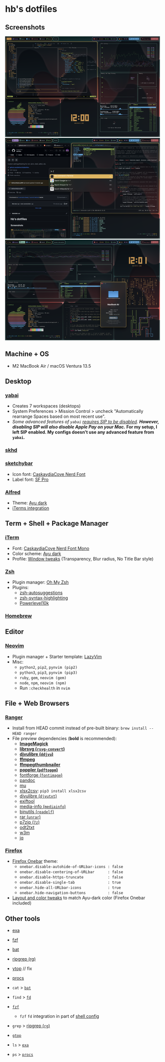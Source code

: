# hb's dotfiles

## Screenshots

![Screenshot 1](/screenshot-1.png?raw=true 'Screenshot 1')
![Screenshot 2](/screenshot-2.png?raw=true 'Screenshot 2')
![Screenshot 3](/screenshot-3.png?raw=true 'Screenshot 3')

## Machine + OS

- M2 MacBook Air / macOS Ventura 13.5

## Desktop

### [yabai](https://github.com/koekeishiya/yabai)

- Creates 7 workspaces (desktops)
- System Preferences > Mission Control > uncheck "Automatically rearrange Spaces based on most recent use".
- _Some advanced features of `yabai` [requires SIP to be disabled](https://github.com/koekeishiya/yabai/wiki/Disabling-System-Integrity-Protection)._ _**However, disabling SIP will also disable Apple Pay on your Mac.**_ **For my setup, I left SIP enabled. My configs doesn't use any advanced feature from `yabai`.**

### [skhd](https://github.com/koekeishiya/skhd)

### [sketchybar](https://github.com/FelixKratz/SketchyBar)

- Icon font: [CaskaydiaCove Nerd Font](https://github.com/ryanoasis/nerd-fonts/tree/master/patched-fonts/CascadiaCode)
- Label font: [SF Pro](https://developer.apple.com/fonts/)

### [Alfred](https://www.alfredapp.com/)

- Theme: [Ayu dark](/manual-application/Alfred/Ayu-dark.alfredappearance)
- [iTerms integration](https://github.com/vitorgalvao/custom-alfred-iterm-scripts)

## Term + Shell + Package Manager

### [iTerm](https://iterm2.com/)

- Font: [CaskaydiaCove Nerd Font Mono](https://github.com/ryanoasis/nerd-fonts/tree/master/patched-fonts/CascadiaCode)
- Color scheme: [Ayu dark](/manual-application/iTerm/Ayu-dark.itermcolors)
- Profile: [Window tweaks](/manual-application/iTerm/Default.json) (Transparency, Blur radius, No Title Bar style)

### [Zsh](https://github.com/ohmyzsh/ohmyzsh/wiki/Installing-ZSH)

- Plugin manager: [Oh My Zsh](https://github.com/ohmyzsh/ohmyzsh#basic-installation)
- Plugins:
  - [zsh-autosuggestions](https://github.com/zsh-users/zsh-autosuggestions/blob/master/INSTALL.md#oh-my-zsh)
  - [zsh-syntax-highlighting](https://github.com/zsh-users/zsh-syntax-highlighting/blob/master/INSTALL.md#oh-my-zsh)
  - [Powerlevel10k](https://github.com/romkatv/powerlevel10k#oh-my-zsh)

### [Homebrew](https://brew.sh/)

## Editor

### [Neovim](https://github.com/neovim/neovim/wiki/Installing-Neovim#homebrew-on-macos-or-linux)

- Plugin manager + Starter template: [LazyVim](https://www.lazyvim.org/installation)
- Misc:
  - `python2`, `pip2`, `pynvim (pip2)`
  - `python3`, `pip3`, `pynvim (pip3)`
  - `ruby`, `gem`, `neovim (gem)`
  - `node`, `npm`, `neovim (npm)`
  - Run `:checkhealth` in `nvim`

## File + Web Browsers

### [Ranger](https://github.com/ranger/ranger)

- Install from HEAD commit instead of pre-built binary: `brew install --HEAD ranger`
- File preview dependencies (**bold** is recommended):
  - **[ImageMagick](https://formulae.brew.sh/formula/imagemagick)**
  - **[librsvg (`rsvg-convert`)](https://formulae.brew.sh/formula/librsvg)**
  - **[djvulibre (`ddjvu`)](https://formulae.brew.sh/formula/djvulibre)**
  - **[ffmpeg](https://formulae.brew.sh/formula/ffmpeg)**
  - **[ffmpegthumbnailer](https://formulae.brew.sh/formula/ffmpegthumbnailer)**
  - **[poppler (`pdftoppm`)](https://formulae.brew.sh/formula/poppler)**
  - [fontforge (`fontimage`)](https://formulae.brew.sh/formula/fontforge)
  - [pandoc](https://formulae.brew.sh/formula/pandoc)
  - [mu](https://formulae.brew.sh/formula/mu)
  - [xlsx2csv](https://github.com/dilshod/xlsx2csv): `pip3 install xlsx2csv`
  - [djvulibre (`djvutxt`)](https://formulae.brew.sh/formula/djvulibre)
  - [exiftool](https://formulae.brew.sh/formula/exiftool)
  - [media-info (`mediainfo`)](https://formulae.brew.sh/formula/media-info)
  - [binutils (`readelf`)](https://command-not-found.com/readelf)
  - [rar (`unrar`)](https://formulae.brew.sh/cask/rar)
  - [p7zip (`7z`)](https://formulae.brew.sh/formula/p7zip)
  - [odt2txt](https://formulae.brew.sh/formula/odt2txt)
  - [w3m](https://formulae.brew.sh/formula/w3m)
  - [jq](https://formulae.brew.sh/formula/jq)

### [Firefox](https://www.mozilla.org/en-US/firefox/new/)

- [Firefox Onebar](https://codeberg.org/Freeplay/Firefox-Onebar) theme:
  - `onebar.disable-autohide-of-URLbar-icons : false`
  - `onebar.disable-centering-of-URLbar      : false`
  - `onebar.disable-https-truncate           : false`
  - `onebar.disable-single-tab               : true`
  - `onebar.hide-all-URLbar-icons            : true`
  - `onebar.hide-navigation-buttons          : false`
- [Layout and color tweaks](/manual-application/Firefox/userChrome.css) to match Ayu-dark color (Firefox Onebar included)

## Other tools

- [exa](https://the.exa.website/#installation)
- [fzf](https://github.com/junegunn/fzf#using-linux-package-managers)
- [bat](https://github.com/sharkdp/bat#on-arch-linux)
- [ripgrep (rg)](https://github.com/BurntSushi/ripgrep#installation)
- [ytop](https://github.com/cjbassi/ytop#installation) // fix
- [procs](https://github.com/dalance/procs#installation)

- `cat` > [`bat`](https://github.com/sharkdp/bat#on-macos-or-linux-via-homebrew)
- `find` > [`fd`](https://github.com/sharkdp/fd#on-macos)
- [`fzf`](https://github.com/junegunn/fzf#using-homebrew)
  - `fzf` `fd` integration in part of [shell config](/.zshrc)
- `grep` > [ripgrep (`rg`)](https://github.com/BurntSushi/ripgrep#installation)
- [`gtop`](https://github.com/aksakalli/gtop#installation)
- `ls` > [`exa`](https://github.com/ogham/exa#homebrew)
- `ps` > [`procs`](https://github.com/dalance/procs#homebrew)
